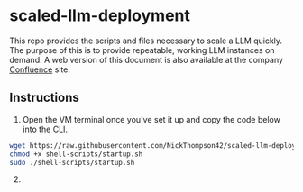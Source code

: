 # scaled-llm-deployment

This repo provides the scripts and files necessary to scale a LLM quickly. The purpose of this is to provide repeatable, working LLM instances on demand. A web version of this document is also available at the company [Confluence](https://roycegeo.atlassian.net/wiki/spaces/~6324d1ad29083bbe8cc52247/pages/262012998/Scaled+Use+-+New+VM) site.

## Instructions

1. Open the VM terminal once you've set it up and copy the code below into the CLI.

```bash
wget https://raw.githubusercontent.com/NickThompson42/scaled-llm-deployment/main/linux_baseline_install.sh -O linux_baseline_install.sh
chmod +x shell-scripts/startup.sh
sudo ./shell-scripts/startup.sh
```
2. 
